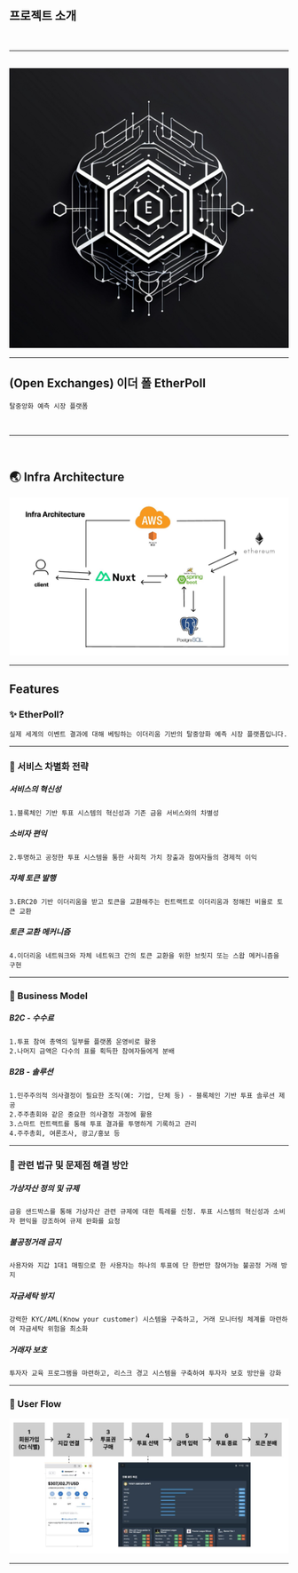 ## 프로젝트 소개

<br>
<hr>
<br>

<img src="./public/img.jpg">

<br>
<hr>

## (Open Exchanges) 이더 폴 EtherPoll

```
탈중앙화 예측 시장 플랫폼
```

<br>
<hr>
<br>

## 🌏 Infra Architecture

<img src="./public/infra.JPG">

<hr>

## Features

### ✨ EtherPoll?
```
실제 세계의 이벤트 결과에 대해 베팅하는 이더리움 기반의 탈중앙화 예측 시장 플랫폼입니다.
```

<hr>

### 📌 서비스 차별화 전략
##### 서비스의 혁신성
```
1.블록체인 기반 투표 시스템의 혁신성과 기존 금융 서비스와의 차별성
```
##### 소비자 편익
```
2.투명하고 공정한 투표 시스템을 통한 사회적 가치 창출과 참여자들의 경제적 이익
```
##### 자체 토큰 발행
```
3.ERC20 기반 이더리움을 받고 토큰을 교환해주는 컨트랙트로 이더리움과 정해진 비율로 토큰 교환
```
##### 토큰 교환 메커니즘
```
4.이더리움 네트워크와 자체 네트워크 간의 토큰 교환을 위한 브릿지 또는 스왑 메커니즘을 구현
```

<hr>

### 📌 Business Model
##### B2C - 수수료
```
1.투표 참여 총액의 일부를 플랫폼 운영비로 활용
2.나머지 금액은 다수의 표를 획득한 참여자들에게 분배
```
##### B2B - 솔루션
```
1.민주주의적 의사결정이 필요한 조직(예: 기업, 단체 등) - 블록체인 기반 투표 솔루션 제공
2.주주총회와 같은 중요한 의사결정 과정에 활용
3.스마트 컨트랙트를 통해 투표 결과를 투명하게 기록하고 관리
4.주주총회, 여론조사, 광고/홍보 등
```

<hr>

### 📌 관련 법규 및 문제점 해결 방안
##### 가상자산 정의 및 규제
```
금융 샌드박스를 통해 가상자산 관련 규제에 대한 특례를 신청. 투표 시스템의 혁신성과 소비자 편익을 강조하여 규제 완화를 요청
```
##### 불공정거래 금지
```
사용자와 지갑 1대1 매핑으로 한 사용자는 하나의 투표에 단 한번만 참여가능 불공정 거래 방지
```
##### 자금세탁 방지
```
강력한 KYC/AML(Know your customer) 시스템을 구축하고, 거래 모니터링 체계를 마련하여 자금세탁 위험을 최소화
```
##### 거래자 보호
```
투자자 교육 프로그램을 마련하고, 리스크 경고 시스템을 구축하여 투자자 보호 방안을 강화
```

<hr>

### 📌 User Flow

<img src="public/userflow.JPG">

<br>
<hr>
<br>
